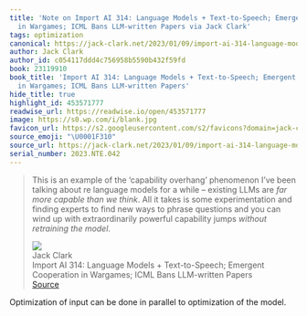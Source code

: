 ```yaml
---
title: 'Note on Import AI 314: Language Models + Text-to-Speech; Emergent Cooperation
  in Wargames; ICML Bans LLM-written Papers via Jack Clark'
tags: optimization
canonical: https://jack-clark.net/2023/01/09/import-ai-314-language-models-text-to-speech-emergent-cooperation-in-wargames-icml-bans-llm-written-papers/
author: Jack Clark
author_id: c054117ddd4c756958b5590b432f59fd
book: 23119910
book_title: 'Import AI 314: Language Models + Text-to-Speech; Emergent Cooperation
  in Wargames; ICML Bans LLM-written Papers'
hide_title: true
highlight_id: 453571777
readwise_url: https://readwise.io/open/453571777
image: https://s0.wp.com/i/blank.jpg
favicon_url: https://s2.googleusercontent.com/s2/favicons?domain=jack-clark.net
source_emoji: "\U0001F310"
source_url: https://jack-clark.net/2023/01/09/import-ai-314-language-models-text-to-speech-emergent-cooperation-in-wargames-icml-bans-llm-written-papers/#:~:text=This%20is%20an,retraining%20the%20model*.
serial_number: 2023.NTE.042
---
```

> This is an example of the ‘capability overhang’ phenomenon I’ve been talking about re language models for a while – existing LLMs are *far more capable than we think*. All it takes is some experimentation and finding experts to find new ways to phrase questions and you can wind up with extraordinarily powerful capability jumps *without retraining the model*.
> <div class="quoteback-footer"><div class="quoteback-avatar"><img class="mini-favicon" src="https://s2.googleusercontent.com/s2/favicons?domain=jack-clark.net"></div><div class="quoteback-metadata"><div class="metadata-inner"><span style="display:none">FROM:</span><div aria-label="Jack Clark" class="quoteback-author"> Jack Clark</div><div aria-label="Import AI 314: Language Models + Text-to-Speech; Emergent Cooperation in Wargames; ICML Bans LLM-written Papers" class="quoteback-title"> Import AI 314: Language Models + Text-to-Speech; Emergent Cooperation in Wargames; ICML Bans LLM-written Papers</div></div></div><div class="quoteback-backlink"><a target="_blank" aria-label="go to the full text of this quotation" rel="noopener" href="https://jack-clark.net/2023/01/09/import-ai-314-language-models-text-to-speech-emergent-cooperation-in-wargames-icml-bans-llm-written-papers/#:~:text=This%20is%20an,retraining%20the%20model*." class="quoteback-arrow"> Source</a></div></div>

Optimization of input can be done in parallel to optimization of the model.